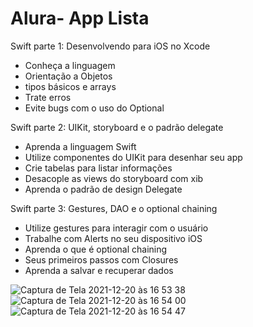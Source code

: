 # Alura- App Lista

Swift parte 1: Desenvolvendo para iOS no Xcode
- Conheça a linguagem
- Orientação a Objetos
- tipos básicos e arrays
- Trate erros
- Evite bugs com o uso do Optional

Swift parte 2: UIKit, storyboard e o padrão delegate
- Aprenda a linguagem Swift
- Utilize componentes do UIKit para desenhar seu app
- Crie tabelas para listar informações
- Desacople as views do storyboard com xib
- Aprenda o padrão de design Delegate

Swift parte 3: Gestures, DAO e o optional chaining
- Utilize gestures para interagir com o usuário
- Trabalhe com Alerts no seu dispositivo iOS
- Aprenda o que é optional chaining
- Seus primeiros passos com Closures
- Aprenda a salvar e recuperar dados

![Captura de Tela 2021-12-20 às 16 53 38](https://user-images.githubusercontent.com/17858685/146825568-0ec0b4ae-c68c-478f-be95-eabc6bbdba4c.png)
![Captura de Tela 2021-12-20 às 16 54 00](https://user-images.githubusercontent.com/17858685/146825571-9bbd9326-1b97-40b0-a30b-7ba6fb684032.png)
![Captura de Tela 2021-12-20 às 16 54 47](https://user-images.githubusercontent.com/17858685/146825575-2f33d4cb-fe53-4549-8cdf-5d33cabe2ba3.png)
